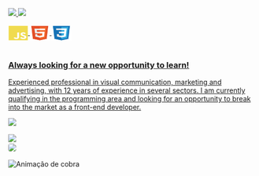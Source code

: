 <div>
  <a href="https://github.com/oneprogramm">
  <img height="180em" src="https://github-readme-stats.vercel.app/api?username=oneprogramm&show_icons=true&theme=tokyonight&include_all_commits=true&count_private=true"/>
  <img height="180em" src="https://github-readme-stats.vercel.app/api/top-langs/?username=oneprogramm&layout=compact&langs_count=6&theme=tokyonight"/>
</div>
<div style="display: inline_block">
  <br>
  <img align="center" alt="Js" height="30" width="40" src="https://raw.githubusercontent.com/devicons/devicon/master/icons/javascript/javascript-plain.svg ">
  
  <img align="center" alt="HTML" height="30" width="40" src="https://raw.githubusercontent.com/devicons/devicon/master/icons/html5/html5-original.svg ">
  
  <img align="center" alt="CSS" height="30" width="40" src="https://raw.githubusercontent.com/devicons/devicon/master/icons/css3/css3-original.svg ">
  
</div>
 
 <br>
 
  ### Always looking for a new opportunity to learn!

Experienced professional in visual communication, marketing and advertising, with 12 years of experience in several sectors. I am currently qualifying in the programming area and looking for an opportunity to break into the market as a front-end developer.
 
<div>
    <a href="https://instagram.com/lima.ceo" target="_blank"><img src="https://img.shields.io/badge/-Instagram-%23E4405F?style=for-the- badge&logo=instagram&logoColor=white" target="_blank"></a> 
  
  <a href="https://www.linkedin.com/in/greendev;" target="_blank"><img src="https://img.shields.io/badge/-LinkedIn-%230077B5?style= for-the-badge&logo=linkedin&logoColor=white" target="_blank"></a> <br>
  <a href = "mailto:greenprogramdev@gmail.com"><img src="https://img.shields.io/badge/-Gmail-%23333?style=for-the-badge&logo=gmail&logoColor=white" style='border-radius: 4px !important' destino="_blank"></a>
 
  ![Animação de cobra](https://github.com/devemdobro/devemdobro/blob/output/github-contribution-grid-snake.svg)

</div>
